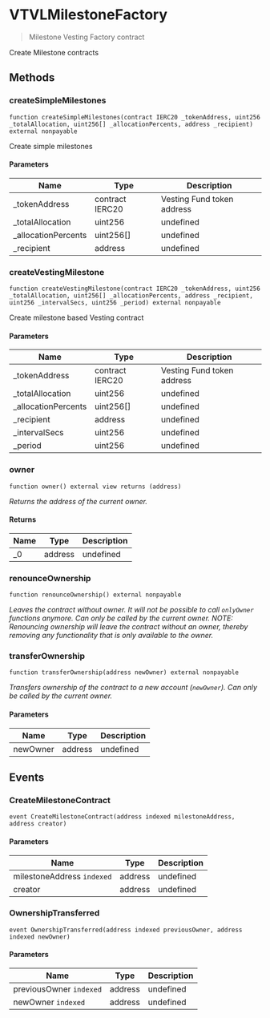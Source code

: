 # VTVLMilestoneFactory



> Milestone Vesting Factory contract

Create Milestone contracts



## Methods

### createSimpleMilestones

```solidity
function createSimpleMilestones(contract IERC20 _tokenAddress, uint256 _totalAllocation, uint256[] _allocationPercents, address _recipient) external nonpayable
```

Create simple milestones



#### Parameters

| Name | Type | Description |
|---|---|---|
| _tokenAddress | contract IERC20 | Vesting Fund token address |
| _totalAllocation | uint256 | undefined |
| _allocationPercents | uint256[] | undefined |
| _recipient | address | undefined |

### createVestingMilestone

```solidity
function createVestingMilestone(contract IERC20 _tokenAddress, uint256 _totalAllocation, uint256[] _allocationPercents, address _recipient, uint256 _intervalSecs, uint256 _period) external nonpayable
```

Create milestone based Vesting contract



#### Parameters

| Name | Type | Description |
|---|---|---|
| _tokenAddress | contract IERC20 | Vesting Fund token address |
| _totalAllocation | uint256 | undefined |
| _allocationPercents | uint256[] | undefined |
| _recipient | address | undefined |
| _intervalSecs | uint256 | undefined |
| _period | uint256 | undefined |

### owner

```solidity
function owner() external view returns (address)
```



*Returns the address of the current owner.*


#### Returns

| Name | Type | Description |
|---|---|---|
| _0 | address | undefined |

### renounceOwnership

```solidity
function renounceOwnership() external nonpayable
```



*Leaves the contract without owner. It will not be possible to call `onlyOwner` functions anymore. Can only be called by the current owner. NOTE: Renouncing ownership will leave the contract without an owner, thereby removing any functionality that is only available to the owner.*


### transferOwnership

```solidity
function transferOwnership(address newOwner) external nonpayable
```



*Transfers ownership of the contract to a new account (`newOwner`). Can only be called by the current owner.*

#### Parameters

| Name | Type | Description |
|---|---|---|
| newOwner | address | undefined |



## Events

### CreateMilestoneContract

```solidity
event CreateMilestoneContract(address indexed milestoneAddress, address creator)
```





#### Parameters

| Name | Type | Description |
|---|---|---|
| milestoneAddress `indexed` | address | undefined |
| creator  | address | undefined |

### OwnershipTransferred

```solidity
event OwnershipTransferred(address indexed previousOwner, address indexed newOwner)
```





#### Parameters

| Name | Type | Description |
|---|---|---|
| previousOwner `indexed` | address | undefined |
| newOwner `indexed` | address | undefined |



